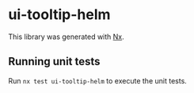 # ui-tooltip-helm

This library was generated with [Nx](https://nx.dev).

## Running unit tests

Run `nx test ui-tooltip-helm` to execute the unit tests.
